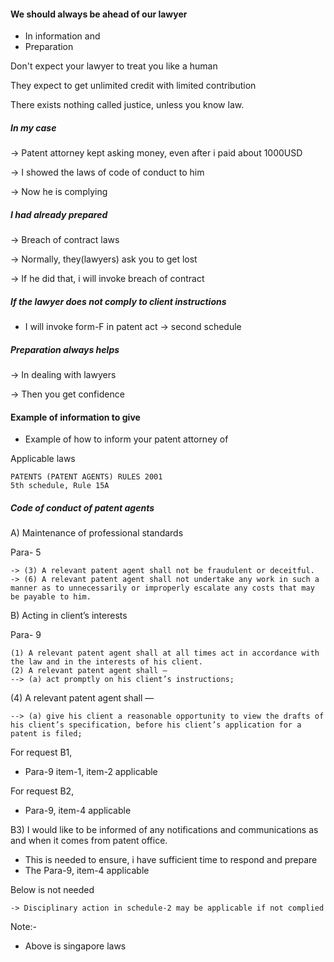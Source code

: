 #### We should always be ahead of our lawyer

- In information and
- Preparation

Don't expect your lawyer to treat you like a human

They expect to get unlimited credit with limited contribution

There exists nothing called justice, unless you know law.

##### In my case

-> Patent attorney kept asking money, even after i paid about 1000USD

-> I showed the laws of code of conduct to him

-> Now he is complying

##### I had already prepared

-> Breach of contract laws

-> Normally, they(lawyers) ask you to get lost

-> If he did that, i will invoke breach of contract

##### If the lawyer does not comply to client instructions

- I will invoke form-F in patent act -> second schedule

##### Preparation always helps

-> In dealing with lawyers

-> Then you get confidence


#### Example of information to give
- Example of how to inform your patent attorney of

Applicable laws

```
PATENTS (PATENT AGENTS) RULES 2001
5th schedule, Rule 15A
```

##### Code of conduct of patent agents

A) Maintenance of professional standards

Para- 5
```
-> (3) A relevant patent agent shall not be fraudulent or deceitful.
-> (6) A relevant patent agent shall not undertake any work in such a manner as to unnecessarily or improperly escalate any costs that may be payable to him.
```

B) Acting in client’s interests

Para- 9
```
(1) A relevant patent agent shall at all times act in accordance with the law and in the interests of his client.
(2) A relevant patent agent shall —
--> (a) act promptly on his client’s instructions;
```

(4) A relevant patent agent shall —
```
--> (a) give his client a reasonable opportunity to view the drafts of his client’s specification, before his client’s application for a patent is filed;
```

For request B1, 
- Para-9 item-1, item-2 applicable

For request B2, 
- Para-9, item-4 applicable

B3) I would like to be informed of any notifications and communications as and when it comes from patent office.
- This is needed to ensure, i have sufficient time to respond and prepare
- The Para-9, item-4 applicable

Below is not needed
```
-> Disciplinary action in schedule-2 may be applicable if not complied
```

Note:-
- Above is singapore laws
